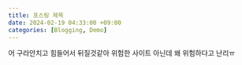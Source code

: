 ```yaml
---
title: 포스팅 제목
date: 2024-02-19 04:33:00 +09:00
categories: [Blogging, Demo]
---
```



  어 구라안치고 힘들어서 뒤질것같아
  위험한 사이트 아닌데 왜 위험하다고 난리ㅠ